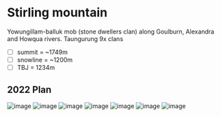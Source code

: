 # Stirling mountain
Yowungillam-balluk mob (stone dwellers clan) along Goulburn, Alexandra and Howqua rivers.
Taungurung 9x clans
 - [ ] summit = ~1749m
 - [ ] snowline = ~1200m
 - [ ] TBJ = 1234m
 
 ## 2022 Plan
 
![image](https://user-images.githubusercontent.com/146181/142521770-27500d91-a34a-46f9-8f52-3785bde5c8f4.png)
![image](https://user-images.githubusercontent.com/146181/142522095-54aa2a2f-5510-4a54-9355-fcae01e99e68.png)
![image](https://user-images.githubusercontent.com/146181/142522450-1fdb8f00-d0f8-45fd-b28d-a6450a6db0f5.png)
![image](https://user-images.githubusercontent.com/146181/142524958-6f0e4a6c-54f5-4647-8b44-9f6f4f3280c7.png)
![image](https://user-images.githubusercontent.com/146181/142526052-b555596a-51f6-4816-bb7e-31a7d3cd4020.png)
![image](https://user-images.githubusercontent.com/146181/142527168-33f36a54-9c85-4b65-b532-b3b4eaa20df2.png)
![image](https://user-images.githubusercontent.com/146181/142527753-a0112f5f-8394-4fd9-9095-e82d9f213144.png)


